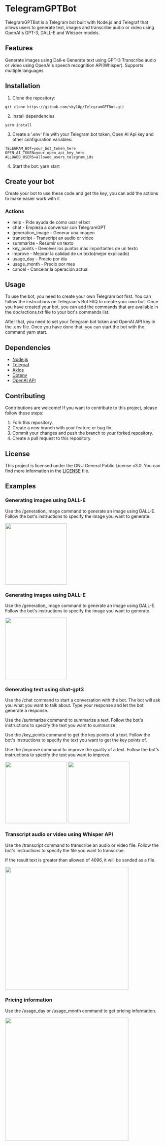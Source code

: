 # TelegramGPTBot

TelegramGPTBot is a Telegram bot built with Node.js and Telegraf that allows users to generate text, images and transcribe audio or video using OpenAI's GPT-3, DALL-E and Whisper models.

## Features
Generate images using Dall-e
Generate text using GPT-3
Transcribe audio or video using OpenAI's speech recognition API(Whisper).
Supports multiple languages

## Installation
1. Clone the repository:

```
git clone https://github.com/sky10p/TelegramGPTBot.git
```

2. Install dependencies

```
yarn install
```

3. Create a '.env' file with your Telegram bot token, Open AI Api key and other configuration variables:

```.env
TELEGRAM_BOT=your_bot_token_here
OPEN_AI_TOKEN=your_open_api_key_here
ALLOWED_USERS=allowed_users_telegram_ids
```

4. Start the bot:
yarn start

## Create your bot

Create your bot to use these code and get the key, you can add the actions to make easier work with it

### Actions

* help - Pide ayuda de cómo usar el bot
* chat - Empieza a conversar con TelegramGPT
* generation_image - Generar una imagen
* transcript - Transcript an audio or video
* summarize - Resumir un texto
* key_points - Devolver los puntos más importantes de un texto
* improve - Mejorar la calidad de un texto(mejor explicado)
* usage_day - Precio por día
* usage_month - Precio por mes
* cancel - Cancelar la operación actual

## Usage
To use the bot, you need to create your own Telegram bot first. You can follow the instructions on Telegram's Bot FAQ to create your own bot. Once you have created your bot, you can add the commands that are available in the doc/actions.txt file to your bot's commands list.

After that, you need to set your Telegram bot token and OpenAI API key in the .env file. Once you have done that, you can start the bot with the command yarn start.

## Dependencies
* [Node.js]("https://nodejs.org/")
* [Telegraf]("https://telegraf.js.org/")
* [Axios]("https://github.com/axios/axios")
* [Dotenv]("https://www.npmjs.com/package/dotenv")
* [OpenAI API]("https://beta.openai.com/docs/api-reference/introduction)

## Contributing
Contributions are welcome! If you want to contribute to this project, please follow these steps:

1. Fork this repository.
2. Create a new branch with your feature or bug fix.
3. Commit your changes and push the branch to your forked repository.
4. Create a pull request to this repository.

## License
This project is licensed under the GNU General Public License v3.0. You can find more information in the [LICENSE]("https://chat.openai.com/LICENSE") file.

## Examples

### Generating images using DALL-E
Use the /generation_image command to generate an image using DALL-E. Follow the bot's instructions to specify the image you want to generate.

<img src="src/doc/screenshots/generate_image.png" width="200">

### Generating images using DALL-E
Use the /generation_image command to generate an image using DALL-E. Follow the bot's instructions to specify the image you want to generate.

<img src="src/doc/screenshots/generate_image.png" width="200">

### Generating text using chat-gpt3
Use the /chat command to start a conversation with the bot. The bot will ask you what you want to talk about. Type your response and let the bot generate a response.

Use the /summarize command to summarize a text. Follow the bot's instructions to specify the text you want to summarize.

Use the /key_points command to get the key points of a text. Follow the bot's instructions to specify the text you want to get the key points of.

Use the /improve command to improve the quality of a text. Follow the bot's instructions to specify the text you want to improve.

<img src="src/doc/screenshots/chat.png" width="200">
<img src="src/doc/screenshots/key_points.png" width="200">

### Transcript audio or video using Whisper API
Use the /transcript command to transcribe an audio or video file. Follow the bot's instructions to specify the file you want to transcribe.

If the result text is greater than allowed of 4096, it will be sended as a file.

<img src="src/doc/screenshots/transcript.png" width="400">

### Pricing information
Use the /usage_day or /usage_month command to get pricing information.

<img src="src/doc/screenshots/usage.png" width="400">
